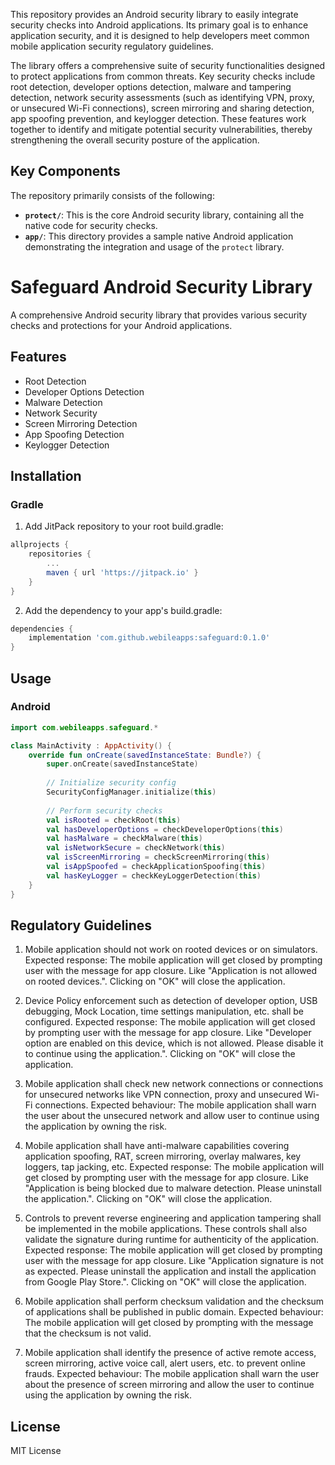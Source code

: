 This repository provides an Android security library to easily integrate security checks into Android applications. Its primary goal is to enhance application security, and it is designed to help developers meet common mobile application security regulatory guidelines.

The library offers a comprehensive suite of security functionalities designed to protect applications from common threats. Key security checks include root detection, developer options detection, malware and tampering detection, network security assessments (such as identifying VPN, proxy, or unsecured Wi-Fi connections), screen mirroring and sharing detection, app spoofing prevention, and keylogger detection. These features work together to identify and mitigate potential security vulnerabilities, thereby strengthening the overall security posture of the application.

## Key Components

The repository primarily consists of the following:

*   **`protect/`**: This is the core Android security library, containing all the native code for security checks.
*   **`app/`**: This directory provides a sample native Android application demonstrating the integration and usage of the `protect` library.

# Safeguard Android Security Library

A comprehensive Android security library that provides various security checks and protections for your Android applications.

## Features

- Root Detection
- Developer Options Detection
- Malware Detection
- Network Security
- Screen Mirroring Detection
- App Spoofing Detection
- Keylogger Detection

## Installation

### Gradle

1. Add JitPack repository to your root build.gradle:

```gradle
allprojects {
    repositories {
        ...
        maven { url 'https://jitpack.io' }
    }
}
```

2. Add the dependency to your app's build.gradle:

```gradle
dependencies {
    implementation 'com.github.webileapps:safeguard:0.1.0'
}
```

## Usage

### Android

```kotlin
import com.webileapps.safeguard.*

class MainActivity : AppActivity() {
    override fun onCreate(savedInstanceState: Bundle?) {
        super.onCreate(savedInstanceState)
        
        // Initialize security config
        SecurityConfigManager.initialize(this)
        
        // Perform security checks
        val isRooted = checkRoot(this)
        val hasDeveloperOptions = checkDeveloperOptions(this)
        val hasMalware = checkMalware(this)
        val isNetworkSecure = checkNetwork(this)
        val isScreenMirroring = checkScreenMirroring(this)
        val isAppSpoofed = checkApplicationSpoofing(this)
        val hasKeyLogger = checkKeyLoggerDetection(this)
    }
}
```

## Regulatory Guidelines

1. Mobile application should not work on rooted devices or on simulators.
    Expected response: The mobile application will get closed by prompting user with the message for app closure. Like "Application is not allowed on rooted devices.". Clicking on "OK" will close the application.

1. Device Policy enforcement such as detection of developer option, USB debugging, Mock Location, time settings manipulation, etc. shall be configured.
    Expected response: The mobile application will get closed by prompting user with the message for app closure. Like "Developer option are enabled on this device, which is not allowed. Please disable it to continue using the application.". Clicking on "OK" will close the application.

1. Mobile application shall check new network connections or connections for unsecured networks like VPN connection, proxy and unsecured Wi-Fi connections.
    Expected behaviour: The mobile application shall warn the user about the unsecured network and allow user to continue using the application by owning the risk.

1.  Mobile application shall have anti-malware capabilities covering application spoofing, RAT, screen mirroring, overlay malwares, key loggers, tap jacking, etc.
    Expected response: The mobile application will get closed by prompting user with the message for app closure. Like "Application is being blocked due to malware detection. Please uninstall the application.". Clicking on "OK" will close the application.

1. Controls to prevent reverse engineering and application tampering shall be implemented in the mobile applications. These controls shall also validate the signature during runtime for authenticity of the application.
    Expected response: The mobile application will get closed by prompting user with the message for app closure. Like "Application signature is not as expected. Please uninstall the application and install the application from Google Play Store.". Clicking on "OK" will close the application.

1.  Mobile application shall perform checksum validation and the checksum of applications shall be published in public domain.
    Expected behaviour: The mobile application will get closed by prompting with the message that the checksum is not valid.

1. Mobile application shall identify the presence of active remote access, screen mirroring, active voice call, alert users, etc. to prevent online frauds.
    Expected behaviour: The mobile application shall warn the user about the presence of screen mirroring and allow the user to continue using the application by owning the risk.

## License

MIT License